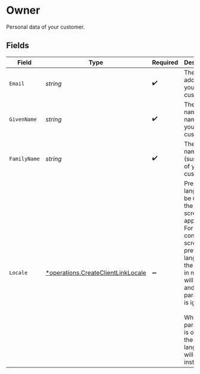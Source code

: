 # Owner

Personal data of your customer.


## Fields

| Field                                                                                                                                                                                                                                                                | Type                                                                                                                                                                                                                                                                 | Required                                                                                                                                                                                                                                                             | Description                                                                                                                                                                                                                                                          | Example                                                                                                                                                                                                                                                              |
| -------------------------------------------------------------------------------------------------------------------------------------------------------------------------------------------------------------------------------------------------------------------- | -------------------------------------------------------------------------------------------------------------------------------------------------------------------------------------------------------------------------------------------------------------------- | -------------------------------------------------------------------------------------------------------------------------------------------------------------------------------------------------------------------------------------------------------------------- | -------------------------------------------------------------------------------------------------------------------------------------------------------------------------------------------------------------------------------------------------------------------- | -------------------------------------------------------------------------------------------------------------------------------------------------------------------------------------------------------------------------------------------------------------------- |
| `Email`                                                                                                                                                                                                                                                              | *string*                                                                                                                                                                                                                                                             | :heavy_check_mark:                                                                                                                                                                                                                                                   | The email address of your customer.                                                                                                                                                                                                                                  | john@example.org                                                                                                                                                                                                                                                     |
| `GivenName`                                                                                                                                                                                                                                                          | *string*                                                                                                                                                                                                                                                             | :heavy_check_mark:                                                                                                                                                                                                                                                   | The given name (first name) of your customer.                                                                                                                                                                                                                        | John                                                                                                                                                                                                                                                                 |
| `FamilyName`                                                                                                                                                                                                                                                         | *string*                                                                                                                                                                                                                                                             | :heavy_check_mark:                                                                                                                                                                                                                                                   | The family name (surname) of your customer.                                                                                                                                                                                                                          | Doe                                                                                                                                                                                                                                                                  |
| `Locale`                                                                                                                                                                                                                                                             | [*operations.CreateClientLinkLocale](../../models/operations/createclientlinklocale.md)                                                                                                                                                                              | :heavy_minus_sign:                                                                                                                                                                                                                                                   | Preset the language to be used for the login screen, if applicable. For the consent screen, the preferred<br/>language of the logged in merchant will be used and this parameter is ignored.<br/><br/>When this parameter is omitted, the browser language will be used instead. | en_US                                                                                                                                                                                                                                                                |